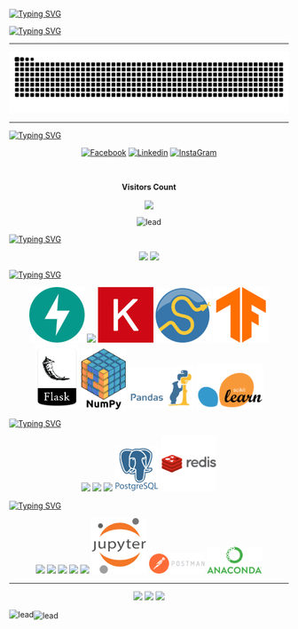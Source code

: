 [![Typing SVG](https://readme-typing-svg.demolab.com?font=Dancing+Script&size=25&duration=10000&pause=1000&color=F72C0F&background=110CFF00&center=true&vCenter=true&multiline=true&width=1000&lines=Hello!+My+name+is+Kateryna+Dehtiarova)](https://git.io/typing-svg)

[![Typing SVG](https://readme-typing-svg.demolab.com?font=Dancing+Script&size=25&duration=10000&pause=1000&color=25F70B&background=110CFF00&center=true&vCenter=true&multiline=true&width=1000&lines=I'm+a+Python+%F0%9F%90%8D+developer+from+Ukraine+%F0%9F%94%86)](https://git.io/typing-svg)
************************************************************************************************************
<!--🐍📈SNAKEGRAPH / 🌐WEBSITE: https://github.com/Platane/snk -->
<picture>
  <source media="(prefers-color-scheme: dark)" srcset="https://raw.githubusercontent.com/D3vil0p3r/D3vil0p3r/output/github-contribution-grid-snake-dark.svg" />
  <source media="(prefers-color-scheme: light)" srcset="https://raw.githubusercontent.com/D3vil0p3r/D3vil0p3r/output/github-contribution-grid-snake.svg" />
  <img alt="github-snake" src="https://raw.githubusercontent.com/D3vil0p3r/D3vil0p3r/output/github-contribution-grid-snake.svg" />
</picture>

************************************************************************************************************

[![Typing SVG](https://readme-typing-svg.demolab.com?font=Croissant+One&pause=1000&color=05F70A&width=435&lines=Find+me+on+Social+Media)](https://git.io/typing-svg)

<p align="center">
 <a target="_blank" href="https://facebook.com/glamourycat"><img width="50px" src="https://i.ibb.co/mCWS8dP/Facebook.png" alt="Facebook" border="0"></a>
<a target="_blank" href="https://linkedin.com/in/kateryna-dehtiarova-885248175"><img width="50px" src="https://i.ibb.co/y5PbksN/Linkedin.png" alt="Linkedin" border="0"></a>
<a target="_blank" href="https://instagram.com/"><img width="50px" src="https://i.ibb.co/HNZ3rrt/Insta-Gram.png" alt="InstaGram" border="0"></a>
 </p>

<div align="center">
<br>
<p align="centre"><b>Visitors Count</b></p>  
<p align="center"><img align="center" src="https://profile-counter.glitch.me/{KetrinDG}/count.svg" /></p> 
</div>
<p align="center"> <img src="https://komarev.com/ghpvc/?username=KetrinDG&label=Profile%20views&color=0e75b6&style=plastic" alt="lead" /> </p>


[![Typing SVG](https://readme-typing-svg.demolab.com?font=Croissant+One&pause=1000&color=05F70A&width=435&lines=Languages+I+Use%3A)](https://git.io/typing-svg)

<p align="center">
  <img src="https://media3.giphy.com/media/E4kjYvAnTjh45ML3TO/200w.webp" width="100">
  <img src="https://media3.giphy.com/media/ObGednmgVyuihFl1cg/200w.webp" width="100">
</p>

[![Typing SVG](https://readme-typing-svg.demolab.com?font=Croissant+One&pause=1000&color=05F70A&width=435&lines=Libraries+%26+Frameworks+I+Use%3A)](https://git.io/typing-svg)

<p align="center">
  <img src="image/fastapi.png" alt="fastapi" width="100">
  <img src="https://media3.giphy.com/media/ZvU5gJBGbAwZW49M3f/200w.webp" width="100">
  <img src="image/keras.png" alt="keras" width="100">
  <img src="image/scipy.png" alt="scipy" width="100">
  <img src="image/tensorflow.png" alt="tensorflow" width="100">
  <img src="image/flask.png" alt="flask" width="80">
  <img src="image/numpy.png" alt="numpy" width="80">
  <img src="image/pandas.png" alt="pandas" width="120">
  <img src="image/scikit-learn.png" alt="scikit-learn" width="120">
 
  
</p>

[![Typing SVG](https://readme-typing-svg.demolab.com?font=Croissant+One&pause=1000&color=05F70A&width=435&lines=Databases+I+Use%3A)](https://git.io/typing-svg)



<p align="center">
  <img src="https://media3.giphy.com/media/V8y1y1FzxDETVUtQE4/200.webp" width="100">
  <img src="https://media3.giphy.com/media/C8Tij3iox3coBSqVWE/200.webp" width="100">
  <img src="https://media3.giphy.com/media/tAjb5pyCEBhEb8jWxC/200.webp" width="100">
  <img src="image/postgresql.png" alt="postgresql" width="80">
  <img src="image/redis.png" alt="redis" width="100">
</p>

[![Typing SVG](https://readme-typing-svg.demolab.com?font=Croissant+One&pause=1000&color=05F70A&width=435&lines=Tools+I+Use%3A)](https://git.io/typing-svg)

<p align="center">
  <img src="https://i.giphy.com/media/cYU6YcPE5YlJxh6otp/200.webp" width="100">
  <img src="https://i.giphy.com/media/KzJkzjggfGN5Py6nkT/200.webp" width="100">
  <img src="https://i.giphy.com/media/IdyAQJVN2kVPNUrojM/200.webp" width="100">
  <img src="https://i.giphy.com/media/kH1DBkPNyZPOk0BxrM/200.webp" width="100">
  <img src="https://i.giphy.com/media/THHeqBcZnprb9zJNnO/200.webp" width="100">
  <img src="image/jupyter.png" alt="jupyter" width="100">
  <img src="image/postman.png" alt="postman" width="100">
  <img src="image/anaconda.png" alt="anaconda" width="100">
</p>

*************************************************************************************


<p align="center">
  <img src="https://media3.giphy.com/media/ZuOMrNqKyYt218kKq6/200w.webp" width="200" >
<img src="https://media3.giphy.com/media/ZuOMrNqKyYt218kKq6/200w.webp" width="200" >
<img src="https://media3.giphy.com/media/ZuOMrNqKyYt218kKq6/200w.webp" width="200" >
</p>


<p><img align="left" src="https://github-readme-stats.vercel.app/api/top-langs?username=KetrinDG&show_icons=true&theme=dracula&locale=en&layout=compact" alt="lead" height="160" /></p>
<p><img align="center" src="https://github-readme-stats.vercel.app/api?username=KetrinDG&show_icons=true&theme=dracula&locale=en&hide_border=true" alt="lead" height="160"/></p>
